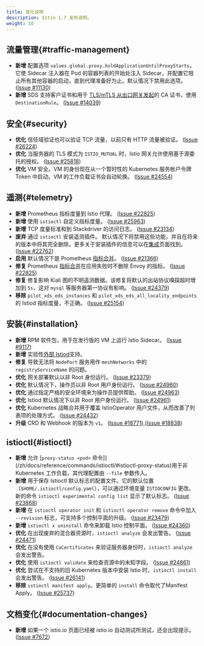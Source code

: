 ```yaml
---
title: 变化说明
description: Istio 1.7 发布说明。
weight: 10
---
```


## 流量管理{#traffic-management}

- **新增** 配置选项 `values.global.proxy.holdApplicationUntilProxyStarts`，它使 Sidecar 注入器在 Pod 的容器列表的开始处注入 Sidecar，并配置它阻止所有其他容器的启动，直到代理准备好为止。默认情况下禁用此选项。
 ([Issue #11130](https://github.com/istio/istio/issues/11130))
- **新增** SDS 支持客户证书和用于 [TLS/mTLS 从出口网关发起](/zh/docs/tasks/traffic-management/egress/egress-gateway-tls-origination-sds/)的 CA 证书，使用 `DestinationRule`。
  ([Issue #14039](https://github.com/istio/istio/issues/14039))

## 安全{#security}

- **优化** 信任域验证也可以验证 TCP 流量，以前只有 HTTP 流量被验证。
([Issue #26224](https://github.com/istio/istio/issues/26224))
- **优化** 当服务器的 TLS 模式为 `ISTIO_MUTUAL` 时，Istio 网关允许使用基于源委托的授权。
([Issue #25818](https://github.com/istio/istio/issues/25818))
- **优化** VM 安全。VM 的身份现在从一个暂时性的 Kubernetes 服务帐户令牌 Token 中启动。VM 的工作负载证书会自动轮换。
 ([Issue #24554](https://github.com/istio/istio/issues/24554))

## 遥测{#telemetry}

- **新增** Prometheus 指标度量到 Istio 代理。
 ([Issue #22825](https://github.com/istio/istio/issues/22825))
- **新增** 使用 `istioctl` 自定义指标度量。
  ([Issue #25963](https://github.com/istio/istio/issues/25963))
- **新增** TCP 度量标准和到 Stackdriver 的访问日志。
 ([Issue #23134](https://github.com/istio/istio/issues/23134))
- **废弃** 通过 `istioctl` 安装遥测插件。 默认情况下将禁用这些功能，并且在将来的版本中将其完全删除。更多关于安装插件的信息可以在[集成](/zh/docs/ops/integrations/)页面找到。
 ([Issue #22762](https://github.com/istio/istio/issues/22762))
- **启用** 默认情况下是 Prometheus [指标合并](/zh/docs/ops/integrations/prometheus/#option-1-metrics-merging)。
 ([Issue #21366](https://github.com/istio/istio/issues/21366))
- **修复** Prometheus [指标合并](/zh/docs/ops/integrations/prometheus/#option-1-metrics-merging)在应用失败时不删除 Envoy 的指标。
 ([Issue #22825](https://github.com/istio/istio/issues/22825))
- **修复** 修复影响 Kiali 图的不明遥测数据。该修复将默认的出站协议嗅探超时增加到 `5s`，这对 `mysql` 等服务器第一协议有影响。
   ([Issue #24379](https://github.com/istio/istio/issues/24379))
- **移除** `pilot_xds_eds_instances` 和 `pilot_xds_eds_all_locality_endpoints` 的 Istiod 指标度量，不正确。
 ([Issue #25154](https://github.com/istio/istio/issues/25154))

## 安装{#installation}

- **新增** RPM 软件包，用于在发行版的 VM 上运行 Istio Sidecar。
 ([Issue #9117](https://github.com/istio/istio/issues/9117))
- **新增** 实验性[外部 Istiod](/zh/blog/2020/new-deployment-model/)支持。
- **修复** 导致无法将 `NodePort` 服务用作 `meshNetworks` 中的 `registryServiceName` 的问题。
- **优化** 网关部署默认以非 Root 身份运行。
 ([Issue #23379](https://github.com/istio/istio/issues/23379))
- **优化** 默认情况下，操作员以非 Root 用户身份运行。
 ([Issue #24960](https://github.com/istio/istio/issues/24960))
- **优化** 通过指定严格的安全环境来为操作员提供帮助。
 ([Issue #24963](https://github.com/istio/istio/issues/24963))
- **优化** Istiod 默认情况下以非 Root 用户身份运行。
 ([Issue #24961](https://github.com/istio/istio/issues/24961))
- **优化** Kubernetes 战略合并用于覆盖 IstioOperator 用户文件，从而改善了列表项的处理方式。
 ([Issue #24432](https://github.com/istio/istio/issues/24432))
- **升级** CRD 和 Webhook 的版本为 `v1`。
 ([Issue #18771](https://github.com/istio/istio/issues/18771)),([Issue #18838](https://github.com/istio/istio/issues/18838))

## istioctl{#istioctl}

- **新增** 允许 [`proxy-status <pod>` 命令]](/zh/docs/reference/commands/istioctl/#istioctl-proxy-status)用于非 Kubernetes 工作负载，其代理配置由 `--file` 参数传入。
- **新增** 用于保存 Istioctl 默认标志的配置文件。它的默认位置（`$HOME/.istioctl/config.yaml`），可以通过环境变量 `ISTIOCONFIG` 更改。新的命令 `istioctl experimental config list` 显示了默认标志。
 ([Issue #23868](https://github.com/istio/istio/issues/23868))
- **新增** 在 `istioctl operator init` 和 `istioctl operator remove` 命令中加入 `--revision` 标志，可支持多个控制平面的升级。
 ([Issue #23479](https://github.com/istio/istio/issues/23479))
- **新增** `istioctl x uninstall` 命令来卸载 Istio 控制平面。
 ([Issue #24360](https://github.com/istio/istio/issues/24360))
- **优化** 在出现废弃的混合器资源时，`istioctl analyze` 会发出警告。
 ([Issue #24471](https://github.com/istio/istio/issues/24471))
- **优化** 在没有使用 `CaCertificates` 来验证服务器身份时，`istioctl analyze` 会发出警告。
- **优化** 使用 `istioctl validate` 来检查资源中的未知字段。
 ([Issue #24861](https://github.com/istio/istio/issues/24861))
- **优化** 尝试在不支持的旧 Kubernetes 版本中安装 Istio 时，`istioctl install` 会发出警告。
 ([Issue #26141](https://github.com/istio/istio/issues/26141))
- **移除** `istioctl manifest apply`。更简单的 `install` 命令取代了Manifest Apply。
 ([Issue #25737](https://github.com/istio/istio/issues/25737))

## 文档变化{#documentation-changes}

- **新增** 如果一个 istio.io 页面已经被 istio.io 自动测试所测试，还会出现提示。
 ([Issue #7672](https://github.com/istio/istio.io/issues/7672))

